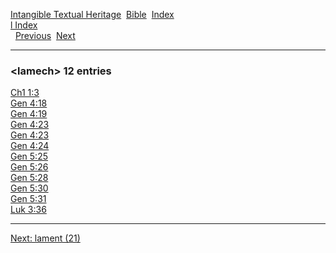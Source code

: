 [Intangible Textual Heritage](../../index)  [Bible](../index) 
[Index](index)   
[l Index](_l_)  
  [Previous](c06596)  [Next](c06598) 

------------------------------------------------------------------------

### &lt;lamech&gt; 12 entries

[Ch1 1:3](../kjv/ch1001.htm#003)  
[Gen 4:18](../kjv/gen004.htm#018)  
[Gen 4:19](../kjv/gen004.htm#019)  
[Gen 4:23](../kjv/gen004.htm#023)  
[Gen 4:23](../kjv/gen004.htm#023)  
[Gen 4:24](../kjv/gen004.htm#024)  
[Gen 5:25](../kjv/gen005.htm#025)  
[Gen 5:26](../kjv/gen005.htm#026)  
[Gen 5:28](../kjv/gen005.htm#028)  
[Gen 5:30](../kjv/gen005.htm#030)  
[Gen 5:31](../kjv/gen005.htm#031)  
[Luk 3:36](../kjv/luk003.htm#036)  

------------------------------------------------------------------------

[Next: lament (21)](c06598)
